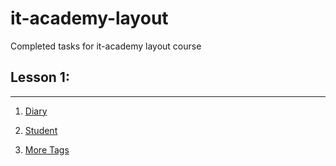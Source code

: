 # it-academy-layout
Completed tasks for it-academy layout course

## Lesson 1:
---
1. [Diary](https://lchernik.github.io/it-academy-layout/diary/index.html)

2. [Student](https://lchernik.github.io/it-academy-layout/student/summary.html)

3. [More Tags](https://lchernik.github.io/it-academy-layout/more_tags/index.html)

